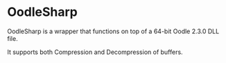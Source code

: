 # OodleSharp
OodleSharp is a wrapper that functions on top of a 64-bit Oodle 2.3.0 DLL file.

It supports both Compression and Decompression of buffers.
